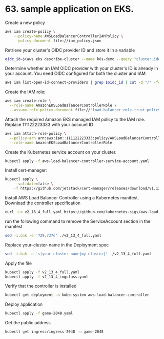 # 63. sample application on EKS.

Create a new policy
```bash
aws iam create-policy \
    --policy-name AWSLoadBalancerControllerIAMPolicy \
    --policy-document file://iam_policy.json
```

Retrieve your cluster's OIDC provider ID and store it in a variable
```bash
oidc_id=$(aws eks describe-cluster --name k8s-demo --query "cluster.identity.oidc.issuer" --output text | cut -d '/' -f 5)
```
Determine whether an IAM OIDC provider with your cluster's ID is already in your account. You need OIDC configured for both the cluster and IAM
```bash
aws iam list-open-id-connect-providers | grep $oidc_id | cut -d "/" -f4
```
Create the IAM role:
```bash
aws iam create-role \
  --role-name AmazonEKSLoadBalancerControllerRole \
  --assume-role-policy-document file://"load-balancer-role-trust-policy.json"
  ```
Attach the required Amazon EKS managed IAM policy to the IAM role. Replace 111122223333 with your account ID
```bash
aws iam attach-role-policy \
  --policy-arn arn:aws:iam::111122223333:policy/AWSLoadBalancerControllerIAMPolicy \
  --role-name AmazonEKSLoadBalancerControllerRole
```

Create the Kubernetes service account on your cluster.  
```bash
kubectl apply -f aws-load-balancer-controller-service-account.yaml
```

Install cert-manager:
```bash
kubectl apply \
    --validate=false \
    -f https://github.com/jetstack/cert-manager/releases/download/v1.13.5/cert-manager.yaml
```
Install AWS Load Balancer Controller using a Kubernetes manifest. Download the controller specification
```bash
curl -Lo v2_13_4_full.yaml https://github.com/kubernetes-sigs/aws-load-balancer-controller/releases/download/v2.13.4/v2_13_4_full.yaml
```
run the following command to remove the ServiceAccount section in the manifest
```bash
sed -i.bak -e '729,737d' ./v2_13_4_full.yaml
```
Replace your-cluster-name in the Deployment spec
```bash
sed -i.bak -e 's|your-cluster-name|my-cluster|' ./v2_13_4_full.yaml
```

Apply the file
```bash
kubectl apply -f v2_13_4_full.yaml
kubectl apply -f v2_13_4_ingclass.yaml
```

Verify that the controller is installed
```bash
kubectl get deployment -n kube-system aws-load-balancer-controller
```

Deploy application
```bash
kubectl apply -f game-2048.yaml
```
Get the public address 
```bash
kubectl get ingress/ingress-2048 -n game-2048
```


